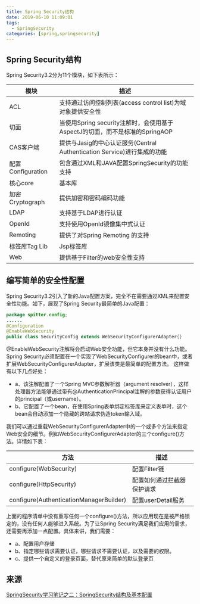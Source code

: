 ```yaml
---
title: Spring Security结构
date: 2019-06-10 11:09:01
tags: 
  - SpringSecurity
categories: [spring,springsecurity]
---
```


## Spring Security结构

Spring Security3.2分为11个模块，如下表所示：

| 模块              | 描述                                                         |
| ----------------- | ------------------------------------------------------------ |
| ACL               | 支持通过访问控制列表(access control list)为域对象提供安全性  |
| 切面              | 当使用Spring security注解时，会使用基于AspectJ的切面，而不是标准的SpringAOP |
| CAS客户端         | 提供与Jasig的中心认证服务(Central Authentication Service)进行集成的功能 |
| 配置Configuration | 包含通过XML和JAVA配置SpringSecurity的功能支持                |
| 核心core          | 基本库                                                       |
| 加密Cryptograph   | 提供加密和密码编码功能                                       |
| LDAP              | 支持基于LDAP进行认证                                         |
| OpenId            | 支持使用OpenId镜像集中式认证                                 |
| Remoting          | 提供了对Spring Remoting 的支持                               |
| 标签库Tag Lib     | Jsp标签库                                                    |
| Web               | 提供基于Filter的web安全性支持                                |

## 编写简单的安全性配置

Spring Security3.2引入了新的Java配置方案，完全不在需要通过XML来配置安全性功能。如下，展现了Spring Security最简单的Java配置：

```java
package spitter.config;
......
@Configuration
@EnableWebSecurity
public class SecurityConfig extends WebSecurityConfigurerAdapter{}
```

@EnableWebSecurity注解将会启动Web安全功能，但它本身并没有什么功能。Spring Security必须配置在一个实现了WebSecurityConfigurer的bean中，或者扩展WebSecurityConfigurerAdapter，扩展该类是最简单的配置方法。 
这样做有以下几点好处：

- a、该注解配置了一个Spring MVC参数解析器（argument 
  resolver），这样处理器方法能够通过带有@AuthenticationPrincipal注解的参数获得认证用户的principal（或username）。
- b、它配置了一个bean，在使用Spring表单绑定标签库来定义表单时，这个bean会自动添加一个隐藏的跨站请求伪造token输入域。

我们可以通过重载WebSecurityConfigurerAdapter中的一个或多个方法来指定Web安全的细节。例如WebSecurityConfigurerAdapter的三个configure()方法。详情如下表： 

| 方法                                    | 描述                       |
| --------------------------------------- | -------------------------- |
| configure(WebSecurity)                  | 配置Filter链               |
| configure(HttpSecurity)                 | 配置如何通过拦截器保护请求 |
| configure(AuthenticationManagerBuilder) | 配置userDetail服务         |

上面的程序清单中没有重写任何一个configure()方法，所以应用现在是被严格锁定的，没有任何人能够进入系统。为了让Spring Security满足我们应用的需求，还需要再添加一点配置。具体来讲，我们需要：

- a、配置用户存储
- b、指定哪些请求需要认证，哪些请求不需要认证，以及需要的权限。
- c、提供一个自定义的登录页面，替代原来简单的默认登录页



## 来源

[ SpringSecurity学习笔记之二：SpringSecurity结构及基本配置](https://blog.csdn.net/zhoucheng05_13/article/details/60466980)

